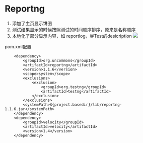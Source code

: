 # Reportng
1. 添加了主页显示饼图
2. 测试结果显示的时候按照测试的时间顺序排序，原来是名称顺序
3. 本地化了部分显示内容，如 reportlog，@Test的desicription
![](https://images2018.cnblogs.com/blog/1087925/201804/1087925-20180415230727815-1344232230.png)

pom.xml配置
<!-- 依赖reportNg 关联testNg -->
		<dependency>
			<groupId>org.uncommons</groupId>
			<artifactId>reportng</artifactId>
			<version>1.1.6</version>
			<scope>system</scope>
			<exclusions>
				<exclusion>
					<groupId>org.testng</groupId>
					<artifactId>testng</artifactId>
				</exclusion>
			</exclusions>
			<systemPath>${project.basedir}/lib/reportng-1.1.6.jar</systemPath>
		</dependency>
		<dependency>
			<groupId>velocity</groupId>
			<artifactId>velocity</artifactId>
			<version>1.4</version>
		</dependency>
```
